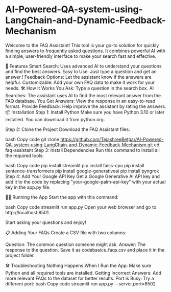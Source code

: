 # AI-Powered-QA-system-using-LangChain-and-Dynamic-Feedback-Mechanism
Welcome to the FAQ Assistant! This tool is your go-to solution for quickly finding answers to frequently asked questions. It combines powerful AI with a simple, user-friendly interface to make your search fast and effective.

🚀 Features
Smart Search: Uses advanced AI to understand your questions and find the best answers.
Easy to Use: Just type a question and get an answer !
Feedback Options: Let the assistant know if the answers are helpful.
Customizable: Add your own FAQ data to make it work for your needs.
🛠️ How It Works
You Ask: Type a question in the search box.
AI Searches: The assistant uses AI to find the most relevant answer from the FAQ database.
You Get Answers: View the response in an easy-to-read format.
Provide Feedback: Help improve the assistant by rating the answers.
📦 Installation
Step 1: Install Python
Make sure you have Python 3.10 or later installed. You can download it from python.org.

Step 2: Clone the Project
Download the FAQ Assistant files:

bash
Copy code
git clone https://github.com/TejashreeBetgar/AI-Powered-QA-system-using-LangChain-and-Dynamic-Feedback-Mechanism.git
cd faq-assistant
Step 3: Install Dependencies
Run this command to install all the required tools:

bash
Copy code
pip install streamlit
pip install faiss-cpu
pip install sentence-transformers
pip install google-generativeai
pip install pyngrok
Step 4: Add Your Google API Key
Get a Google Generative AI API key and add it to the code by replacing "your-google-palm-api-key" with your actual key in the app.py file.

🏃‍♂️ Running the App
Start the app with this command:

bash
Copy code
streamlit run app.py
Open your web browser and go to http://localhost:8501.

Start asking your questions and enjoy!

📋 Adding Your FAQs
Create a CSV file with two columns:

Question: The common question someone might ask.
Answer: The response to the question.
Save it as codebasics_faqs.csv and place it in the project folder.

🛠️ Troubleshooting
Nothing Happens When I Run the App: Make sure Python and all required tools are installed.
Getting Incorrect Answers: Add more relevant FAQs to the dataset for better results.
Port is Busy: Try a different port:
bash
Copy code
streamlit run app.py --server.port=8502

